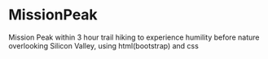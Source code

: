 # MissionPeak
Mission Peak within 3 hour trail hiking to experience humility before nature overlooking Silicon Valley, using html(bootstrap) and css
